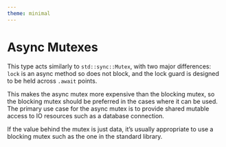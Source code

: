 ```yaml
---
theme: minimal
---
```


# Async Mutexes

This type acts similarly to `std::sync::Mutex`, with two major differences: `lock` is an async method so does not block, and the lock guard is designed to be held across `.await` points.

This makes the async mutex more expensive than the blocking mutex, so the blocking mutex should be preferred in the cases where it can be used. The primary use case for the async mutex is to provide shared mutable access to IO resources such as a database connection.

If the value behind the mutex is just data, it’s usually appropriate to use a blocking mutex such as the one in the standard library.